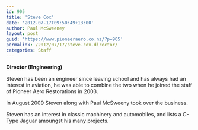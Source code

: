 ```yaml
---
id: 905
title: 'Steve Cox'
date: '2012-07-17T09:50:49+13:00'
author: Paul McSweeney
layout: post
guid: 'https://www.pioneeraero.co.nz/?p=905'
permalink: /2012/07/17/steve-cox-director/
categories: Staff
---
```


**Director (Engineering)**

Steven has been an engineer since leaving school and has always had an interest in aviation, he was able to combine the two when he joined the staff of Pioneer Aero Restorations in 2003.

In August 2009 Steven along with Paul McSweeny took over the business.

Steven has an interest in classic machinery and automobiles, and lists a C-Type Jaguar amoungst his many projects.
